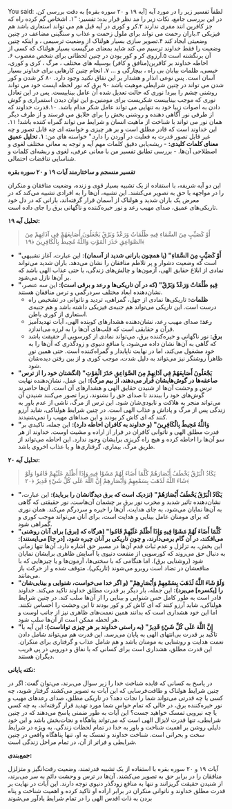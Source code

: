You said: لطفاً تفسیر زیر را در مورد آیه \[آیه ۱۹ و ۲۰ سوره بقره\] به دقت
بررسی کن. در این بررسی جامع، نکات زیر را مد نظر قرار بده: تفسیر: "۱.
اشخاص گم کرده راه که جز کافرین انند مفری ندارند ۲.کر و کوری در آیه قبل
هم می تواند استعاری باشد هم فیزیکی ۳.باران رحمت می تواند برای ملول زحمت
و عذاب و سنگینی مضاعف در چنین وضعیتی ایجاد کند ۴.تصویر سازی بسیار هولناک
از وضعیت ترسیمی ، و اینکه چنین وضعیت را فقط خداوند ترسیم می کند شاید
بمعنای مرگیست بسیار هولناک که کسی از آن برنگشته است ۵.آرزوی کر و کور
بودن در چنین لحظاتی برای شخص مغضوب ۶. احاطه خداوند بر کافرین(منافق و
کافر) بوسیله های مختلف ، مرگ ، کری و کوری، خیسی، ظلمات بیابان بی راه ،
بیچارگی و ... ۷. انجام چنین کارهایی برای خداونر بسیار آسان است. پس نوعی
انذار و هشدار بر این نفاق نکنید وجود دارد. ۸۰ کر شدن و کور شدن می تواند
در چنین شرایطی موهبت باشد ۹۰ برق که نور لحظه ایست خود می تواند روشنی چشم
را ببرد! نوری که حالت تعدیل شده آن عامل بیناییست. پس در این تعادل نوری
که موجب بیناییست شکریست برای مومنین.و این توان دیدن استمراری و گوش دادن
به اصوات زیبا خود به تنهایی می تواند عامل شکر مدام باشد. ۱۰.قدرت خداوند
که از طرفی نور آگاهی دهنده و روشنی بخش را برای خلایق می فرستد و از طرف
دیگر همان نور می تواند با شناخت از ماهیت انسان و شرایط می تواند گمراه
کننده باشد! ۱۱. این خداوند است که قادر مطلق است و بر هر چیزی و خواسته ای
چه قابل تصور و چه غیر قابل تصور قدرت به فعلیت در آوردن را دارد." خواسته
های من: **۱. تحلیل عمیق معنای کلمات کلیدی:** - ریشه‌یابی دقیق کلمات مهم
آیه و توجه به معانی مختلف لغوی و اصطلاحی آن‌ها. - بررسی تطابق تفسیر من با
معانی عرفی، لغوی و ریشه‌ای کلمات و شناسایی تناقضات احتمالی.

**تفسیر منسجم و ساختارمند آیات ۱۹ و ۲۰ سوره بقره**

این دو آیه شریفه، با استفاده از یک تشبیه بسیار قوی و زنده، وضعیت منافقان
و منکران را در مواجهه با حق به تصویر می‌کشند. این تشبیه، آن‌ها را به
افرادی تشبیه می‌کند که در معرض یک باران شدید و هولناک از آسمان قرار
گرفته‌اند، بارانی که در دل خود تاریکی‌های عمیق، صدای مهیب رعد و نور
خیره‌کننده و ناگهانی برق را جای داده است.

**تحلیل آیه ۱۹:**

> أَوْ كَصَيِّبٍ مِنَ السَّمَاءِ فِيهِ ظُلُمَاتٌ وَرَعْدٌ وَبَرْقٌ يَجْعَلُونَ أَصَابِعَهُمْ فِي آذَانِهِمْ مِنَ
> الصَّوَاعِقِ حَذَرَ الْمَوْتِ وَاللَّهُ مُحِيطٌ بِالْكَافِرِينَ ﴿۱۹﴾

-   **"أَوْ كَصَيِّبٍ مِنَ السَّمَاءِ" (یا همچون بارانی شدید از آسمان):** این عبارت،
    آغاز تشبیهی است که وضعیت دشوار و پر تلاطم منافقان را نشان می‌دهد.
    باران شدید می‌تواند نمادی از ابلاغ حقایق الهی، آزمون‌ها و چالش‌های
    زندگی، یا حتی عذاب الهی باشد که بر آن‌ها نازل می‌شود.
-   **"فِيهِ ظُلُمَاتٌ وَرَعْدٌ وَبَرْقٌ" (که در آن تاریکی‌ها و رعد و برقی است):** این
    سه عنصر، نشان‌دهنده ابعاد مختلف سردرگمی و ترس منافقان هستند.
    -   **ظلمات:** تاریکی‌ها نمادی از جهل، گمراهی، تردید و ناتوانی در
        تشخیص راه درست است. این تاریکی می‌تواند هم جنبه‌ی فیزیکی داشته
        باشد و هم جنبه‌ی استعاری از کوری باطن.
    -   **رعد:** صدای مهیب رعد، نشان‌دهنده هشدارهای کوبنده الهی، آیات
        تهدیدآمیز قرآن و حقایقی است که قلب‌های آن‌ها را به لرزه می‌اندازد.
    -   **برق:** نور ناگهانی و خیره‌کننده برق، می‌تواند نمادی از کورسویی
        از حقیقت باشد که گاهی به آن‌ها نشان داده می‌شود، یا منافع دنیوی و
        زودگذری که آن‌ها را به خود مشغول می‌کند، اما در نهایت ناپایدار و
        گمراه‌کننده است. حتی همین نورِ ظاهراً روشنگر نیز می‌تواند به دلیل
        شدت، موجب کوری و از بین رفتن دیده‌شان شود.
-   **"يَجْعَلُونَ أَصَابِعَهُمْ فِي آذَانِهِمْ مِنَ الصَّوَاعِقِ حَذَرَ الْمَوْتِ" (انگشتان خود را از
    ترس صاعقه‌ها در گوش‌هایشان قرار می‌دهند، از بیم مرگ):** این عمل،
    نشان‌دهنده نهایت ترس و وحشت آن‌ها از شنیدن حقایق الهی و هشدارهای آن
    است. آن‌ها حاضرند گوش‌های خود را ببندند تا صدای حق را نشنوند، زیرا
    تصور می‌کنند شنیدن آن می‌تواند منجر به هلاکت و نابودی‌شان شود. این ترس
    از مرگ، ناشی از عدم باور به زندگی پس از مرگ و پاداش و عذاب الهی است.
    در چنین شرایط هولناکی، شاید آرزو کنند که ای کاش کر بودند و این
    صداهای مهیب را نمی‌شنیدند.
-   **"وَاللَّهُ مُحِيطٌ بِالْكَافِرِينَ" (و خداوند به کافران احاطه دارد):** این
    جمله، تاکیدی بر قدرت مطلق الهی و ناتوانی کافران در فرار از اراده و
    مشیت اوست. خداوند از هر سو آن‌ها را احاطه کرده و هیچ راه گریزی
    برایشان وجود ندارد. این احاطه می‌تواند از طریق مرگ، بیماری، گرفتاری‌ها
    و یا عذاب اخروی باشد.

**تحلیل آیه ۲۰:**

> يَكَادُ الْبَرْقُ يَخْطَفُ أَبْصَارَهُمْ كُلَّمَا أَضَاءَ لَهُمْ مَشَوْا فِيهِ وَإِذَا أَظْلَمَ عَلَيْهِمْ قَامُوا
> وَلَوْ شَاءَ اللَّهُ لَذَهَبَ بِسَمْعِهِمْ وَأَبْصَارِهِمْ إِنَّ اللَّهَ عَلَى كُلِّ شَيْءٍ قَدِيرٌ ﴿۲۰﴾

-   **"يَكَادُ الْبَرْقُ يَخْطَفُ أَبْصَارَهُمْ" (نزدیک است که برق دیدگانشان را
    برباید):** این عبارت، نشان‌دهنده تاثیر شدید و مخرب نور برق بر چشمان
    آن‌هاست. نور حقیقتی که گاهی به آن‌ها نمایان می‌شود، به جای هدایت، آن‌ها
    را خیره و سردرگم می‌کند. همان نوری که برای مومنان عامل بینایی و هدایت
    است، برای آنان می‌تواند موجب کوری و گمراهی شود.
-   **"كُلَّمَا أَضَاءَ لَهُمْ مَشَوْا فِيهِ وَإِذَا أَظْلَمَ عَلَيْهِمْ قَامُوا" (هرگاه که \[برق\]
    برای آنان روشنی می‌افکند، در آن گام برمی‌دارند، و چون تاریکی بر آنان
    چیره شود، \[در جا\] می‌ایستند):** این بخش، به تزلزل و عدم ثبات قدم
    آن‌ها در مسیر حق اشاره دارد. آن‌ها تنها زمانی به دنبال حق می‌روند که
    کورسویی از منفعت دنیوی یا آسایش ظاهری برایشان نمایان شود (روشنایی
    برق). اما هنگامی که با سختی‌ها، آزمون‌ها و یا چیزهایی که با منافعشان
    در تضاد است روبرو می‌شوند (تاریکی)، متوقف شده و از حرکت باز می‌مانند.
-   **"وَلَوْ شَاءَ اللَّهُ لَذَهَبَ بِسَمْعِهِمْ وَأَبْصَارِهِمْ" (و اگر خدا می‌خواست، شنوایی و
    بینایی‌شان را \[یکسره\] می‌برد):** این جمله، بار دیگر بر قدرت مطلق
    خداوند تاکید می‌کند. خداوند قادر است به طور کامل حس شنوایی و بینایی
    را از آن‌ها سلب کند. در چنین شرایط هولناکی، شاید آرزو کنند که ای کاش
    کر و کور بودند تا این وحشت را احساس نکنند. اما این خود هشداری است که
    بدانند همین نعمت‌های ظاهری نیز از جانب اوست و هر لحظه ممکن است از
    آن‌ها سلب شود.
-   **"إِنَّ اللَّهَ عَلَى كُلِّ شَيْءٍ قَدِيرٌ" (به راستی خداوند بر هر چیزی تواناست):**
    این آیه با تاکید بر قدرت بی‌انتهای الهی به پایان می‌رسد. این قدرت هم
    می‌تواند شامل دادن نعمت هدایت و روشنایی به مومنان باشد و هم شامل عذاب
    و گرفتاری برای منکران. این قدرت مطلق، هشداری است برای کسانی که با
    نفاق و دورویی در پی فریب دیگران هستند.

**نکته پایانی:**

در پاسخ به کسانی که فایده شناخت خدا را زیر سوال می‌برند، می‌توان گفت: اگر
در چنین شرایط هولناک و طاقت‌فرسایی که این آیات به تصویر می‌کشند گرفتار
شوید، چه کسی یا چه قدرتی می‌تواند شما را نجات دهد؟ در تاریکی مطلق، صدای
رعدهای مهیب و نور خیره‌کننده برق، در حالی که تمام حواس شما مورد تهدید
قرار گرفته‌اند، به چه کسی یا چه نیرویی تمسک خواهید جست؟ این آیات به طور
ضمنی پاسخ می‌دهند که در چنین شرایطی، تنها قدرت لایزال الهی است که می‌تواند
پناهگاه و نجات‌بخش باشد و این خود دلیلی روشن بر اهمیت شناخت و باور به خدا
در تمام لحظات زندگی، به ویژه در شرایط سخت و بحرانی است. شناخت خداوند و
تمسک به او، تنها پناهگاه واقعی در چنین شرایطی و فراتر از آن، در تمام
مراحل زندگی است.

**جمع‌بندی:**

آیات ۱۹ و ۲۰ سوره بقره با استفاده از یک تشبیه قدرتمند، وضعیت رقت‌انگیز و
متزلزل منافقان را در برابر حق به تصویر می‌کشند. آن‌ها در ترس و وحشت دائم
به سر می‌برند، از شنیدن حقیقت گریزانند و تنها به منافع زودگذر دنیوی توجه
دارند. این آیات در نهایت بر قدرت مطلق خداوند و ناتوانی منکران در برابر
اراده او تاکید کرده و اهمیت شناخت و پناه بردن به ذات اقدس الهی را در
تمام شرایط یادآور می‌شوند
